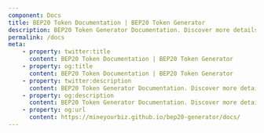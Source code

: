```yaml
---
component: Docs
title: BEP20 Token Documentation | BEP20 Token Generator
description: BEP20 Token Generator Documentation. Discover more details about different BEP20 Token Types, ABI, source code and analysis report.
permalink: /docs
meta:
    - property: twitter:title
      content: BEP20 Token Documentation | BEP20 Token Generator
    - property: og:title
      content: BEP20 Token Documentation | BEP20 Token Generator
    - property: twitter:description
      content: BEP20 Token Generator Documentation. Discover more details about different BEP20 Token Types, ABI, source code and analysis report.
    - property: og:description
      content: BEP20 Token Generator Documentation. Discover more details about different BEP20 Token Types, ABI, source code and analysis report.
    - property: og:url
      content: https://mineyourbiz.github.io/bep20-generator/docs/
---
```

